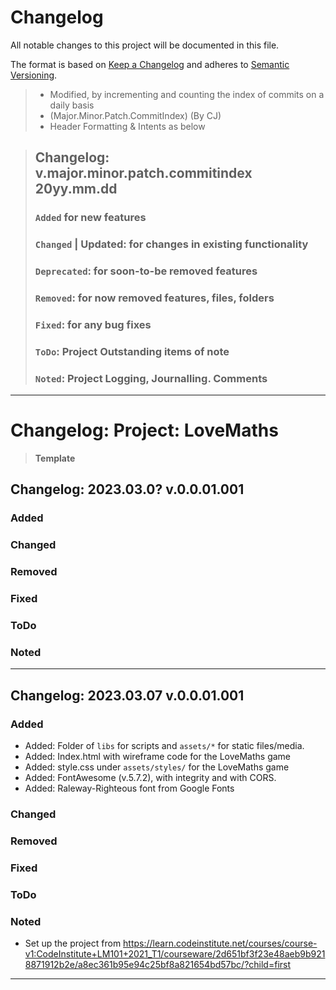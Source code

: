 # Changelog

All notable changes to this project will be documented in this file.

The format is based on [Keep a Changelog](http://keepachangelog.com/) and adheres to [Semantic Versioning](http://semver.org/).

> - Modified, by incrementing and counting the index of commits on a daily basis
> - (Major.Minor.Patch.CommitIndex) (By CJ)
> - Header Formatting & Intents as below

> ## Changelog: v.major.minor.patch.commitindex 20yy.mm.dd
>
> ### `Added`  for new features
>
> ### `Changed` | Updated: for changes in existing functionality
>
> ### `Deprecated`: for soon-to-be removed features
>
> ### `Removed`:  for now removed features, files, folders
>
> ### `Fixed`: for any bug fixes
>
> ### `ToDo`: Project Outstanding items of note
>
> ### `Noted`: Project Logging, Journalling. Comments

---

# Changelog: Project: LoveMaths

> **Template**
>
## Changelog: 2023.03.0? v.0.0.01.001

### Added

### Changed

### Removed

### Fixed

### ToDo

### Noted

---

## Changelog: 2023.03.07 v.0.0.01.001

### Added

- Added: Folder of `libs` for scripts and `assets/*` for static files/media.
- Added: Index.html with wireframe code for the LoveMaths game
- Added: style.css under `assets/styles/` for the LoveMaths game
- Added: FontAwesome (v.5.7.2), with integrity and with CORS.
- Added: Raleway-Righteous font from Google Fonts

### Changed

### Removed

### Fixed

### ToDo

### Noted

- Set up the project from <https://learn.codeinstitute.net/courses/course-v1:CodeInstitute+LM101+2021_T1/courseware/2d651bf3f23e48aeb9b9218871912b2e/a8ec361b95e94c25bf8a821654bd57bc/?child=first>

---
